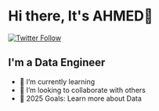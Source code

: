 # Hi there, It's AHMED👋 

[![Twitter Follow](https://img.shields.io/twitter/follow/Radaaredo?color=1DA1F2&logo=twitter&style=for-the-badge)](https://twitter.com/Radaaredo)


## I'm a Data Engineer

- 🌱 I’m currently learning 
- 👯 I’m looking to collaborate with others
- 🥅 2025 Goals: Learn more about Data 
